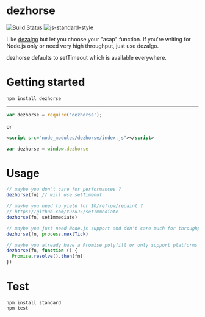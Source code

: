 dezhorse
========

[![Build Status](https://img.shields.io/travis/sonnyp/dezhorse/master.svg?style=flat-square)](https://travis-ci.org/sonnyp/dezhorse/branches)
[![js-standard-style](https://img.shields.io/badge/code%20style-standard-brightgreen.svg?style=flat-square)](http://standardjs.com/)

Like [dezalgo](https://github.com/npm/dezalgo) but let you choose your "asap" function.
If you're writing for Node.js only or need very high throughput, just use dezalgo.

dezhorse defaults to setTimeout which is available everywhere.

# Getting started


`npm install dezhorse`

----

```javascript
var dezhorse = require('dezhorse');
```

or

```xml
<script src="node_modules/dezhorse/index.js"></script>
```
```javascript
var dezhorse = window.dezhorse
```

# Usage

```js
// maybe you don't care for performances ?
dezhorse(fn) // will use setTimeout

// maybe you need to yield for IO/reflow/repaint ?
// https://github.com/YuzuJS/setImmediate
dezhorse(fn, setImmediate)

// maybe you just need Node.js support and don't care much for throughput ?
dezhorse(fn, process.nextTick)

// maybe you already have a Promise polyfill or only support platforms with Promise support ?
dezhorse(fn, function () {
  Promise.resolve().then(fn)
})
```

# Test

```
npm install standard
npm test
```
